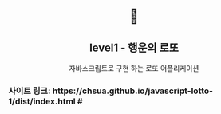 <h1 align="middle">🎱</h1>
<h2 align="middle">level1 - 행운의 로또</h2>
<p align="middle">자바스크립트로 구현 하는 로또 어플리케이션</p>

<h3> 사이트 링크: https://chsua.github.io/javascript-lotto-1/dist/index.html # </h3>
